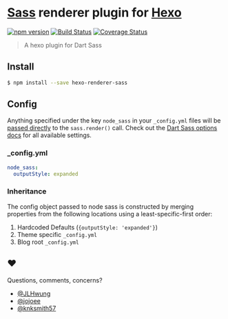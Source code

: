 [Sass] renderer plugin for [Hexo]
=================================

[![npm version](https://badge.fury.io/js/hexo-renderer-sass.svg)](https://badge.fury.io/js/hexo-renderer-sass)
[![Build Status](https://travis-ci.org/knksmith57/hexo-renderer-sass.svg?branch=master)](https://travis-ci.org/knksmith57/hexo-renderer-sass)
[![Coverage Status](https://coveralls.io/repos/github/knksmith57/hexo-renderer-sass/badge.svg?branch=master)](https://coveralls.io/github/knksmith57/hexo-renderer-sass?branch=master)

> A hexo plugin for Dart Sass

## Install
```sh
$ npm install --save hexo-renderer-sass
```

## Config
Anything specified under the key `node_sass` in your `_config.yml` files will
be [passed directly] to the `sass.render()` call. Check out the [Dart Sass options docs]
for all available settings.

### _config.yml
```yaml
node_sass:
  outputStyle: expanded
```

### Inheritance
The config object passed to node sass is constructed by merging properties from
the following locations using a least-specific-first order:

1. Hardcoded Defaults (`{outputStyle: 'expanded'}`)
2. Theme specific `_config.yml`
3. Blog root `_config.yml`


## ♥︎
Questions, comments, concerns?
* [@JLHwung](https://github.com/JLHwung)
* [@jojoee](https://github.com/jojoee)
* [@knksmith57](https://github.com/knksmith57)


[Hexo]:                   http://hexo.io
[Sass]:                   http://sass-lang.com/
[passed directly]:        index.js:#L22
[Dart Sass options docs]: https://sass-lang.com/documentation/js-api/interfaces/LegacyFileOptions

